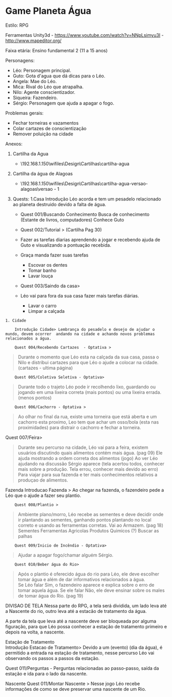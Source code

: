 # Game Planeta Água

Estilo: RPG

Ferramentas
Unity3d
	- https://www.youtube.com/watch?v=NNpLsimyu3I
	- http://www.mapeditor.org/ 

Faixa etária: Ensino fundamental 2 (11 a 15 anos)

Personagens:
- Léo: Personagem principal.
- Guto: Gota d'agua que dá dicas para o Léo.
- Angela: Mae do Léo.
- Mica: Rival do Léo que atrapalha.
- Nilo: Agente conscientizador.
- Siqueira: Fazendeiro.
- Sérgio: Personagem que ajuda a apagar o fogo.

Problemas gerais:
- Fechar torneiras e vazamentos
- Colar cartazes de conscientização
- Remover poluição na cidade

Anexos:
1. Cartilha da Agua
    - \\192.168.1.150\wifiles\Design\Cartilhas\cartilha-agua
1. Cartilha da água de Alagoas
    - \\192.168.1.150\wifiles\Design\Cartilhas\cartilha-agua-versao-alagoas\versao - 1

  1. Quests:
    1.Casa
      Introdução
        Léo acorda e tem um pesadelo relacionado ao planeta destruido devido a falta de água.
        		
  		- Quest 001/Buscando Conhecimento
        Busca de conhecimento (Estante de livros, computadores)
  		    Conhece Guto 		
  
  		- Quest 002/Tutorial > (Cartilha Pag 30) 
        - Fazer as tarefas diarias aprendendo a jogar e recebendo ajuda de Guto e visualizando a pontuação recebida. 
        - Graça manda fazer suas tarefas 
          - Escovar os dentes 
          - Tomar banho
          - Lavar louça 
  	
  		- Quest 003/Saindo da casa>  
        - Léo vai para fora da sua casa fazer mais tarefas diárias. 
          - Lavar o carro
          - Limpar a calçada

    1. Cidade

		Introdução Cidade> Lembrança do pesadelo e desejo de ajudar o mundo, devem ocorrer  andando na cidade e achando novos problemas relacionados a água.
		
		Quest 004/Recebendo Cartazes  - Optativa >
> Durante o momento que Léo esta na calçada da sua casa, passa o Nilo e distribui cartazes para que Léo o ajude a colocar na cidade. (cartazes - ultima página)

		Quest 005/Coletiva Seletiva - Optativa>
> Durante todo o trajeto Léo pode ir recolhendo lixo, guardando ou jogando em uma lixeira correta (mais pontos) ou uma lixeira errada. (menos pontos)
		
		Quest 006/Cachorro - Optativa >	
> Ao olhar no final da rua, existe uma torneira que está aberta e um cachorro esta proximo, Leo tem que achar um osso/bola (esta nas proximidades) para distrair o cachorro e fechar a torneira.

Quest 007/Feira>
> Durante seu percurso na cidade, Léo vai para a feira, existem usuários discutindo quais alimentos contém mais água. (pag 09)
Ele ajuda mostrando a ordem correta dos alimentos (jogo)
Ao ver Léo ajudando na discussão Sérgio aparece (tela acertou todos, conhecer mais sobre a produção.  Tela errou, conhecer mais devido ao erro) 
Para viajar para sua fazenda e ter mais conhecimentos relativos a produçao de alimentos.

Fazenda
		Introducao Fazenda >  Ao chegar na fazenda, o fazendeiro pede a Léo que o ajude a fazer seu plantio. 

		Quest 008/Plantio >
>Ambiente plano/morro, Léo recebe as sementes e deve decidir onde ir plantando as sementes, ganhando pontos plantando no local correto e usando as ferramentas corretas. Vai ao Armazem. (pag 18)
Sementes
Ferramentas Agricolas
Produtos Quimicos (?)
Buscar as palhas

		Quest 009/Inicio de Incêndio - Optativa>
> Ajudar a apagar fogo/chamar alguém Sérgio.

		Quest 010/Beber água do Rio>	
> Após o plantio é oferecido água do rio para Léo, ele deve escolher tomar água e além de dar informativos relacionados a água.  
 Se Léo falar Sim, o fazendeiro aparece e explica sobre o erro de tomar aquela água. 
 Se ele falar Não, ele deve ensinar sobre os males de tomar água do Rio. (pag 19)

DIVISAO DE TELA
	Nessa parte do RPG, a tela será dividida, um lado leva até a Nascente do rio, outro leva até a estacão de tratamento da água. 

A parte da tela que leva até a nascente deve ser bloqueada por alguma figuração, para que Léo possa conhecer a estação de tratamento primeiro e depois na volta, a nascente.

Estação de Tratamento	  	
Introdução Estacao de Tratamento> Devido a um (evento) (dia da água), é permitido a entrada na estação de tratamento, nesse percurso Léo vai observando os passos a passos da estação. 

Quest 011/Perguntas - Perguntas relacionadas ao passo-passo, saída da estação e ida para o lado da nascente.

Nascente
		Quest 011/Montar Nascente > Nesse jogo Léo recebe informações de como se deve preservar uma nascente de um Rio.
